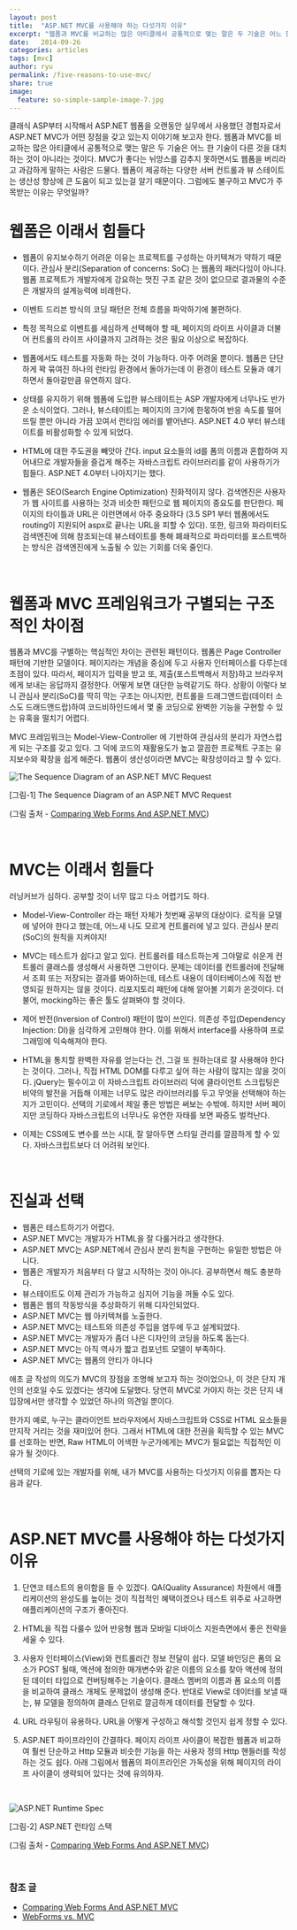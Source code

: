```yaml
---
layout: post
title:  "ASP.NET MVC를 사용해야 하는 다섯가지 이유"
excerpt: "웹폼과 MVC를 비교하는 많은 아티클에서 공통적으로 맺는 말은 두 기술은 어느 한 기술이 다른 것을 대치하는 것이 아니라는 것이다. MVC가 좋다는 뉘앙스를 감추지 못하면서도 웹폼을 버리라고 과감하게 말하는 사람은 드물다. 웹폼이 제공하는 다양한 서버 컨트롤과 뷰 스테이트는 생산성 향상에 큰 도움이 되고 있는걸 알기 때문이다. 그럼에도 불구하고 MVC가 주목받는 이유는 무엇일까?"
date:   2014-09-26
categories: articles
tags: [mvc]
author: ryu
permalink: /five-reasons-to-use-mvc/
share: true
image:
  feature: so-simple-sample-image-7.jpg
---
```


클래식 ASP부터 시작해서 ASP.NET 웹폼을 오랜동안 실무에서 사용했던 경험자로서 ASP.NET MVC가 어떤 장점을 갖고 있는지 이야기해 보고자 한다. 웹폼과 MVC를 비교하는 많은 아티클에서 공통적으로 맺는 말은 두 기술은 어느 한 기술이 다른 것을 대치하는 것이 아니라는 것이다. MVC가 좋다는 뉘앙스를 감추지 못하면서도 웹폼을 버리라고 과감하게 말하는 사람은 드물다. 웹폼이 제공하는 다양한 서버 컨트롤과 뷰 스테이트는 생산성 향상에 큰 도움이 되고 있는걸 알기 때문이다. 그럼에도 불구하고 MVC가 주목받는 이유는 무엇일까?

# 웹폼은 이래서 힘들다

- 웹폼이 유지보수하기 어려운 이유는 프로젝트를 구성하는 아키텍쳐가 약하기 때문이다. 관심사 분리(Separation of concerns: SoC) 는 웹폼의 패러다임이 아니다. 웹폼 프로젝트가 개발자에게 강요하는 멋진 구조 같은 것이 없으므로 결과물의 수준은 개발자의 설계능력에 비례한다.

- 이벤트 드리븐 방식의 코딩 패턴은 전체 흐름을 파악하기에 불편하다.

- 특정 목적으로 이벤트를 세심하게 선택해야 할 때, 페이지의 라이프 사이클과 더불어 컨트롤의 라이프 사이클까지 고려하는 것은 필요 이상으로 복잡하다.

- 웹폼에서도 테스트를 자동화 하는 것이 가능하다. 아주 어려울 뿐이다. 웹폼은 단단하게 꽉 묶여진 하나의 런타임 환경에서 돌아가는데 이 환경이 테스트 모듈과 얘기하면서 돌아갈만큼 유연하지 않다.

- 상태를 유지하기 위해 웹폼에 도입한 뷰스테이트는 ASP 개발자에게 너무나도 반가운 소식이었다. 그러나, 뷰스테이트는 페이지의 크기에 한몫하여 반응 속도를 떨어뜨릴 뿐만 아니라 가끔 꼬여서 런타임 에러를 뱉어낸다. ASP.NET 4.0 부터 뷰스테이트를 비활성화할 수 있게 되었다.

- HTML에 대한 주도권을 빼앗아 간다. input 요소들의 id를 폼의 이름과 혼합하여 지어내므로 개발자들을 즐겁게 해주는 자바스크립트 라이브러리를 같이 사용하기가 힘들다. ASP.NET 4.0부터 나아지기는 했다.

- 웹폼은 SEO(Search Engine Optimization) 친화적이지 않다. 검색엔진은 사용자가 웹 사이트를 사용하는 것과 비슷한 패턴으로 웹 페이지의 중요도를 판단한다. 페이지의 타이틀과 URL은 이런면에서 아주 중요하다 (3.5 SP1 부터 웹폼에서도 routing이 지원되어 aspx로 끝나는 URL을 피할 수 있다). 또한, 링크와 파라미터도 검색엔진에 의해 참조되는데 뷰스테이트를 통해 폐쇄적으로 파라미터를 포스트백하는 방식은 검색엔진에게 노출될 수 있는 기회를 더욱 줄인다.

<br />

# 웹폼과 MVC 프레임워크가 구별되는 구조적인 차이점

웹폼과 MVC를 구별하는 핵심적인 차이는 관련된 패턴이다. 웹폼은 Page Controller 패턴에 기반한 모델이다. 페이지라는 개념을 중심에 두고 사용자 인터페이스를 다루는데 초점이 있다. 따라서, 페이지가 입력을 받고 또, 제출(포스트백해서 저장)하고 브라우저에게 보내는 응답까지 결정한다. 어떻게 보면 대단한 능력같기도 하다. 상황이 이렇다 보니 관심사 분리(SoC)를 딱히 막는 구조는 아니지만, 컨트롤을 드래그앤드랍(데이터 소스도 드래드앤드랍)하여 코드비하인드에서 몇 줄 코딩으로 완벽한 기능을 구현할 수 있는 유혹을 떨치기 어렵다.

MVC 프레임워크는 Model-View-Controller 에 기반하여 관심사의 분리가 자연스럽게 되는 구조를 갖고 있다. 그 덕에 코드의 재활용도가 높고 깔끔한 프로젝트 구조는 유지보수와 확장을 쉽게 해준다. 웹폼이 생산성이라면 MVC는 확장성이라고 할 수 있다.

![The Sequence Diagram of an ASP.NET MVC Request](/images/post/aspnet-mvc-request.gif)

[그림-1] The Sequence Diagram of an ASP.NET MVC Request

(그림 출처 - [Comparing Web Forms And ASP.NET MVC])

<br />

# MVC는 이래서 힘들다

러닝커브가 심하다. 공부할 것이 너무 많고 다소 어렵기도 하다.

- Model-View-Controller 라는 패턴 자체가 첫번째 공부의 대상이다. 로직을 모델에 넣어야 한다고 했는데, 어느새 나도 모르게 컨트롤러에 넣고 있다. 관심사 분리(SoC)의 원칙을 지켜야지!

- MVC는 테스트가 쉽다고 알고 있다. 컨트롤러를 테스트하는게 그야말로 쉬운게 컨트롤러 클래스를 생성해서 사용하면 그만이다. 문제는 데이터를 컨트롤러에 전달해서 조회 또는 저장되는 결과를 봐야하는데, 테스트 내용이 데이터베이스에 직접 반영되길 원하지는 않을 것이다. 리포지토리 패턴에 대해 알아볼 기회가 온것이다. 더불어, mocking하는 좋은 툴도 살펴봐야 할 것이다.

- 제어 반전(Inversion of Control) 패턴이 많이 쓰인다. 의존성 주입(Dependency Injection: DI)을 심각하게 고민해야 한다. 이를 위해서 interface를 사용하여 프로그래밍에 익숙해져야 한다.

- HTML을 통치할 완벽한 자유를 얻는다는 건, 그걸 또 원하는대로 잘 사용해야 한다는 것이다. 그러나, 직접 HTML DOM를 다루고 싶어 하는 사람이 많지는 않을 것이다. jQuery는 필수이고 이 자바스크립트 라이브러리 덕에 클라이언트 스크립팅은 비약의 발전을 거듭해 이제는 너무도 많은 라이브러리를 두고 무엇을 선택해야 하는지가 고민이다. 선택의 기로에서 제일 좋은 방법은 써보는 수밖에. 하지만 서버 페이지만 코딩하다 자바스크립트의 너무나도 유연한 자태를 보면 짜증도 벌컥난다.

- 이제는 CSS에도 변수를 쓰는 시대, 잘 알아두면 스타일 관리를 깔끔하게 할 수 있다. 자바스크립트보다 더 어려워 보인다.

<br />

# 진실과 선택

- 웹폼은 테스트하기가 어렵다.
- ASP.NET MVC는 개발자가 HTML을 잘 다룰거라고 생각한다.
- ASP.NET MVC는 ASP.NET에서 관심사 분리 원칙을 구현하는 유일한 방법은 아니다.
- 웹폼은 개발자가 처음부터 다 알고 시작하는 것이 아니다. 공부하면서 해도 충분하다.
- 뷰스테이트도 이제 관리가 가능하고 심지어 기능을 꺼둘 수도 있다.
- 웹폼은 웹의 작동방식을 추상화하기 위해 디자인되었다.
- ASP.NET MVC는 웹 아키텍쳐를 노출한다.
- ASP.NET MVC는 테스트와 의존성 주입을 염두에 두고 설계되었다.
- ASP.NET MVC는 개발자가 좀더 나은 디자인의 코딩을 하도록 돕는다.
- ASP.NET MVC는 아직 역사가 짧고 컴포넌트 모델이 부족하다.
- ASP.NET MVC는 웹폼의 안티가 아니다

애초 글 작성의 의도가 MVC의 장점을 조명해 보고자 하는 것이었으나, 이 것은 단지 개인의 선호일 수도 있겠다는 생각에 도달했다. 당연히 MVC로 가야지 하는 것은 단지 내 입장에서만 생각할 수 있었던 하나의 의견일 뿐이다.

한가지 예로, 누구는 클라이언트 브라우저에서 자바스크립트와 CSS로 HTML 요소들을 만지작 거리는 것을 재미있어 한다. 그래서 HTML에 대한 전권을 획득할 수 있는 MVC를 선호하는 반면, Raw HTML이 어색한 누군가에게는 MVC가 필요없는 직접적인 이유가 될 것이다.

선택의 기로에 있는 개발자를 위해, 내가 MVC를 사용하는 다섯가지 이유를 뽑자는 다음과 같다.

<br />

# ASP.NET MVC를 사용해야 하는 다섯가지 이유

1. 단연코 테스트의 용이함을 들 수 있겠다. QA(Quality Assurance) 차원에서 애플리케이션의 완성도를 높이는 것이 직접적인 혜택이겠으나 테스트 위주로 사고하면 애플리케이션의 구조가 좋아진다.

2. HTML을 직접 다룰수 있어 반응형 웹과 모바일 디바이스 지원측면에서 좋은 전략을 세울 수 있다.

3. 사용자 인터페이스(View)와 컨트롤러간 정보 전달이 쉽다. 모델 바인딩은 폼의 요소가 POST 될때, 액션에 정의한 매개변수와 같은 이름의 요소를 찾아 액션에 정의된 데이터 타입으로 컨버팅해주는 기술이다. 클래스 멤버의 이름과 폼 요소의 이름을 비교하여 클래스 개체도 문제없이 생성해 준다. 반대로 View로 데이터를 보낼 때는, 뷰 모델을 정의하여 클래스 단위로 깔금하게 데이터를 전달할 수 있다.

4. URL 라우팅이 유용하다. URL을 어떻게 구성하고 해석할 것인지 쉽게 정할 수 있다.

5. ASP.NET 파이프라인이 간결하다. 페이지 라이프 사이클이 복잡한 웹폼과 비교하여 훨씬 단순하고 Http 모듈과 비슷한 기능을 하는 사용자 정의 Http 핸들러를 작성하는 것도 쉽다. 아래 그림에서 웹폼의 파이프라인은 가독성을 위해 페이지의 라이프 사이클이 생략되어 있다는 것에 유의하자.

<br />

![ASP.NET Runtime Spec](/images/post/mvc-runtime-stack.gif)

[그림-2] ASP.NET 런타임 스택

(그림 출처 - [Comparing Web Forms And ASP.NET MVC])

<br />

### 참조 글
* [Comparing Web Forms And ASP.NET MVC]
* [WebForms vs. MVC](http://www.codeproject.com/Articles/528117/WebForms-vs-MVC)

[Comparing Web Forms And ASP.NET MVC]: https://msdn.microsoft.com/en-us/magazine/dd942833.aspx
